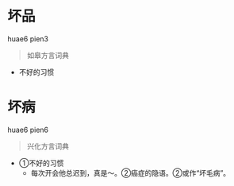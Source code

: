 # 坏品
huae6 pien3
> 如皋方言词典
- 不好的习惯

# 坏病
huae6 pien6
> 兴化方言词典
- ①不好的习惯
  - 每次开会他总迟到，真是～。②癌症的隐语。②或作“坏毛病”。
